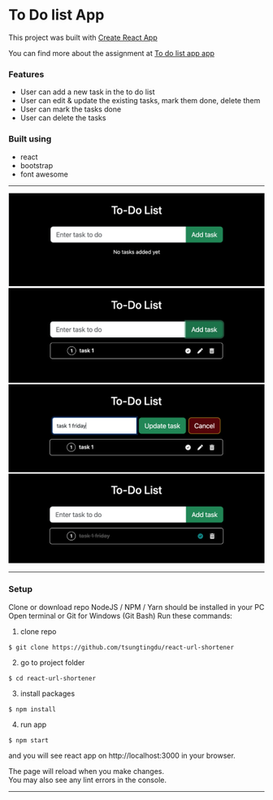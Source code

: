 # To Do list App

This project was built with [Create React App](https://github.com/facebook/create-react-app)

You can find more about the assignment at [To do list app app](https://pestotech.teachable.com/courses/1911069/lectures/43351562) 

### Features
* User can add a new task in the to do list
* User can edit & update the existing tasks, mark them done, delete them
* User can mark the tasks done
* User can delete the tasks

### Built using
* react
* bootstrap
* font awesome


***
![Homepage](src/ToDo_1.png)
![Homepage](src/ToDo_2.png)
![Homepage](src/ToDo_3.png)
![Homepage](src/ToDo_4.png)
***

### Setup
Clone or download repo NodeJS / NPM / Yarn should be installed in your PC
Open terminal or Git for Windows (Git Bash) Run these commands:

1. clone repo
```
$ git clone https://github.com/tsungtingdu/react-url-shortener
```
2. go to project folder
```
$ cd react-url-shortener
```
3. install packages
```
$ npm install
```
4. run app
```
$ npm start
```

and you will see react app on http://localhost:3000 in your browser.

The page will reload when you make changes.\
You may also see any lint errors in the console.

***
